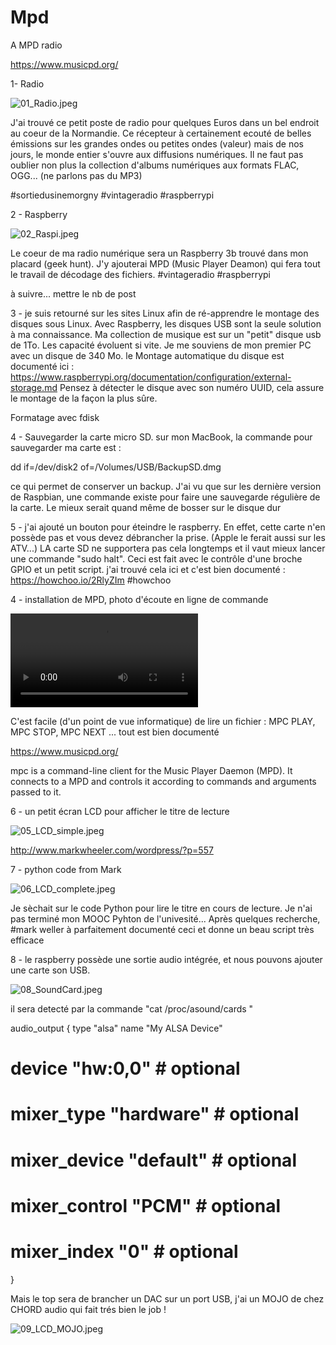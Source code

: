 # Mpd
A MPD radio

 https://www.musicpd.org/
 
 1- Radio
 
 ![01_Radio.jpeg](/Picts/01_Radio.jpeg)

J'ai trouvé ce petit poste de radio pour quelques Euros dans un bel endroit au coeur de la  Normandie. 
Ce récepteur à certainement ecouté de belles émissions sur les grandes ondes ou petites ondes (valeur) mais de nos jours, le monde entier s'ouvre aux diffusions numériques. Il ne faut pas oublier non plus la collection d'albums numériques aux formats FLAC, OGG... (ne parlons pas du MP3)

#sortiedusinemorgny
#vintageradio
#raspberrypi



2 - Raspberry

 ![02_Raspi.jpeg](/Picts/02_Raspi.jpeg)

Le coeur de ma radio numérique sera un Raspberry 3b trouvé dans mon placard (geek hunt). J'y ajouterai MPD (Music Player Deamon) qui fera tout le travail de décodage des fichiers.
#vintageradio
#raspberrypi


à suivre... mettre le nb de post




3 - je suis retourné sur les sites Linux afin de ré-apprendre le montage des disques sous Linux. Avec Raspberry, les disques USB sont la seule solution à ma connaissance. Ma collection de musique est sur un "petit" disque usb de 1To. Les capacité évoluent si vite. Je me souviens de mon premier PC avec un disque de 340 Mo. le Montage automatique du disque est documenté ici : 
https://www.raspberrypi.org/documentation/configuration/external-storage.md
Pensez à détecter le disque avec son numéro UUID, cela assure le montage de la façon la plus sûre.

Formatage avec fdisk






4 -
Sauvegarder la carte micro SD. 
sur mon MacBook, la commande pour sauvegarder ma carte est :

dd if=/dev/disk2 of=/Volumes/USB/BackupSD.dmg

ce qui permet de conserver un backup. J'ai vu que sur les dernière version de Raspbian, une commande existe pour faire une sauvegarde régulière de la carte.
Le mieux serait quand même de bosser sur le disque dur





5 - j'ai ajouté un bouton pour éteindre le raspberry. En effet, cette carte n'en possède pas et vous devez débrancher la prise. (Apple le ferait aussi sur les ATV...)
LA carte SD ne supportera pas cela longtemps et il vaut mieux lancer une commande "sudo halt". Ceci est fait avec le contrôle d'une broche GPIO et un petit script.
j'ai trouvé cela ici et c'est bien documenté : https://howchoo.io/2RlyZIm
#howchoo






4 - installation de MPD, photo d'écoute en ligne de commande

![04_MPC_teminal.mov](/Picts/04_MPC_teminal.mov)

C'est facile (d'un point de vue informatique) de lire un fichier : MPC PLAY, MPC STOP, MPC NEXT ... tout est bien documenté

https://www.musicpd.org/

mpc is a command-line client for the Music Player Daemon (MPD). It connects to a MPD and controls it according to commands and arguments passed to it. 




6 - un petit écran LCD pour afficher le titre de lecture

 ![05_LCD_simple.jpeg](/Picts/05_LCD_simple.jpeg)




http://www.markwheeler.com/wordpress/?p=557

7 - python code from Mark

 ![06_LCD_complete.jpeg](/Picts/06_LCD_complete.jpeg)

Je sèchait sur le code Python pour lire le titre en cours de lecture. Je n'ai pas terminé mon MOOC Pyhton de l'univesité...
Après quelques recherche, #mark weller à parfaitement documenté ceci et donne un beau script très efficace



8 - le raspberry possède une sortie audio intégrée, et nous pouvons ajouter une carte son USB. 

 ![08_SoundCard.jpeg](/Picts/08_SoundCard.jpeg)


il sera detecté par la commande "cat /proc/asound/cards "

audio_output {
        type            "alsa"
        name            "My ALSA Device"
#       device          "hw:0,0"        # optional
#       mixer_type      "hardware"      # optional
#       mixer_device    "default"       # optional
#       mixer_control   "PCM"           # optional
#       mixer_index     "0"             # optional
}

Mais le top sera de brancher un DAC sur un port USB, j'ai un MOJO de chez CHORD audio qui fait trés bien le job !

 ![09_LCD_MOJO.jpeg](/Picts/09_LCD_MOJO.jpeg)








